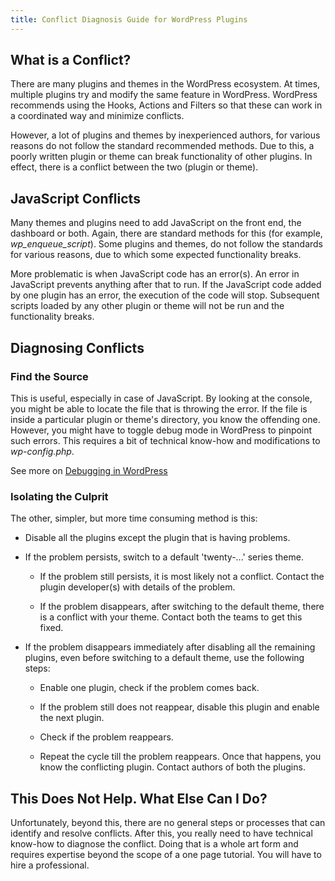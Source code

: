 ```yaml
---
title: Conflict Diagnosis Guide for WordPress Plugins
---
```


## What is a Conflict?


There are many plugins and themes in the WordPress ecosystem. At times, multiple plugins try and modify the same feature in WordPress. WordPress recommends using the Hooks, Actions and Filters so that these can work in a coordinated way and minimize conflicts.

However, a lot of plugins and themes by inexperienced authors, for various reasons do not follow the standard recommended methods. Due to this, a poorly written plugin or theme can break functionality of other plugins. In effect, there is a conflict between the two (plugin or theme).


## JavaScript Conflicts


Many themes and plugins need to add JavaScript on the front end, the dashboard or both. Again, there are standard methods for this (for example, *wp_enqueue_script*). Some plugins and themes, do not follow the standards for various reasons, due to which some expected functionality breaks.

More problematic is when JavaScript code has an error(s). An error in JavaScript prevents anything after that to run. If the JavaScript code added by one plugin has an error, the execution of the code will stop. Subsequent scripts loaded by any other plugin or theme will not be run and the functionality breaks.


## Diagnosing Conflicts




### Find the Source


This is useful, especially in case of JavaScript. By looking at the console, you might be able to locate the file that is throwing the error. If the file is inside a particular plugin or theme's directory, you know the offending one. However, you might have to toggle debug mode in WordPress to pinpoint such errors. This requires a bit of technical know-how and modifications to *wp-config.php*.

See more on [Debugging in WordPress](http://codex.wordpress.org/Debugging_in_WordPress)[
](http://codex.wordpress.org/WP_DEBUG)


### Isolating the Culprit


The other, simpler, but more time consuming method is this:



	
  * Disable all the plugins except the plugin that is having problems.

	
  * If the problem persists, switch to a default 'twenty-...' series theme.

	
    * If the problem still persists, it is most likely not a conflict. Contact the plugin developer(s) with details of the problem.

	
    * If the problem disappears, after switching to the default theme, there is a conflict with your theme. Contact both the teams to get this fixed.




	
  * If the problem disappears immediately after disabling all the remaining plugins, even before switching to a default theme, use the following steps:

	
    * Enable one plugin, check if the problem comes back.

	
    * If the problem still does not reappear, disable this plugin and enable the next plugin.

	
    * Check if the problem reappears.

	
    * Repeat the cycle till the problem reappears. Once that happens, you know the conflicting plugin. Contact authors of both the plugins.







## This Does Not Help. What Else Can I Do?


Unfortunately, beyond this, there are no general steps or processes that can identify and resolve conflicts. After this, you really need to have technical know-how to diagnose the conflict. Doing that is a whole art form and requires expertise beyond the scope of a one page tutorial. You will have to hire a professional.
